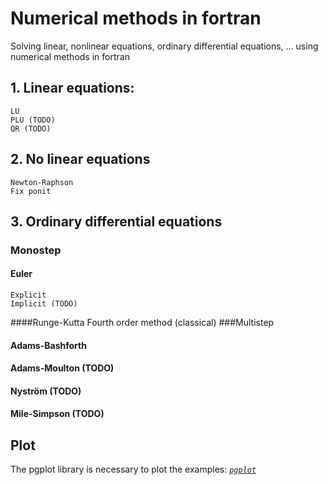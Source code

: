 # Numerical methods in fortran
Solving linear, nonlinear equations, ordinary differential equations, ... using numerical methods in fortran

## 1. Linear equations:
    LU
    PLU (TODO)
    QR (TODO)

## 2. No linear equations
    Newton-Raphson
    Fix ponit

## 3. Ordinary differential equations
### Monostep
#### Euler
    Explicit
    Implicit (TODO)
####Runge-Kutta
    Fourth order method (classical)
###Multistep
#### Adams-Bashforth
#### Adams-Moulton   (TODO)
#### Nyström         (TODO)
#### Mile-Simpson    (TODO)

## Plot
The pgplot library is necessary to plot the examples:
*[`pgplot`](http://www.astro.caltech.edu/~tjp/pgplot/)*
